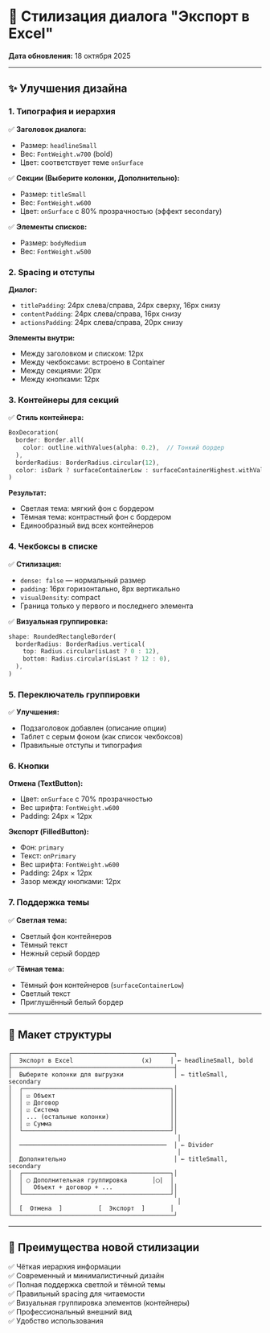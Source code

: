 # 🎨 Стилизация диалога "Экспорт в Excel"

**Дата обновления:** 18 октября 2025

---

## ✨ Улучшения дизайна

### 1. **Типография и иерархия**

✅ **Заголовок диалога:**
- Размер: `headlineSmall`
- Вес: `FontWeight.w700` (bold)
- Цвет: соответствует теме `onSurface`

✅ **Секции (Выберите колонки, Дополнительно):**
- Размер: `titleSmall`
- Вес: `FontWeight.w600`
- Цвет: `onSurface` с 80% прозрачностью (эффект secondary)

✅ **Элементы списков:**
- Размер: `bodyMedium`
- Вес: `FontWeight.w500`

### 2. **Spacing и отступы**

**Диалог:**
- `titlePadding`: 24px слева/справа, 24px сверху, 16px снизу
- `contentPadding`: 24px слева/справа, 16px снизу
- `actionsPadding`: 24px слева/справа, 20px снизу

**Элементы внутри:**
- Между заголовком и списком: 12px
- Между чекбоксами: встроено в Container
- Между секциями: 20px
- Между кнопками: 12px

### 3. **Контейнеры для секций**

✅ **Стиль контейнера:**
```dart
BoxDecoration(
  border: Border.all(
    color: outline.withValues(alpha: 0.2),  // Тонкий бордер
  ),
  borderRadius: BorderRadius.circular(12),
  color: isDark ? surfaceContainerLow : surfaceContainerHighest.withValues(alpha: 0.3),
)
```

**Результат:**
- Светлая тема: мягкий фон с бордером
- Тёмная тема: контрастный фон с бордером
- Единообразный вид всех контейнеров

### 4. **Чекбоксы в списке**

✅ **Стилизация:**
- `dense: false` — нормальный размер
- `padding`: 16px горизонтально, 8px вертикально
- `visualDensity`: compact
- Граница только у первого и последнего элемента

✅ **Визуальная группировка:**
```dart
shape: RoundedRectangleBorder(
  borderRadius: BorderRadius.vertical(
    top: Radius.circular(isLast ? 0 : 12),
    bottom: Radius.circular(isLast ? 12 : 0),
  ),
)
```

### 5. **Переключатель группировки**

✅ **Улучшения:**
- Подзаголовок добавлен (описание опции)
- Таблет с серым фоном (как список чекбоксов)
- Правильные отступы и типография

### 6. **Кнопки**

**Отмена (TextButton):**
- Цвет: `onSurface` с 70% прозрачностью
- Вес шрифта: `FontWeight.w600`
- Padding: 24px × 12px

**Экспорт (FilledButton):**
- Фон: `primary`
- Текст: `onPrimary`
- Вес шрифта: `FontWeight.w600`
- Padding: 24px × 12px
- Зазор между кнопками: 12px

### 7. **Поддержка темы**

✅ **Светлая тема:**
- Светлый фон контейнеров
- Тёмный текст
- Нежный серый бордер

✅ **Тёмная тема:**
- Тёмный фон контейнеров (`surfaceContainerLow`)
- Светлый текст
- Приглушённый белый бордер

---

## 📐 Макет структуры

```
┌─────────────────────────────────────────────┐
│  Экспорт в Excel                   (x)     │ ← headlineSmall, bold
├─────────────────────────────────────────────┤
│  Выберите колонки для выгрузки              │ ← titleSmall, secondary
│  ┌─────────────────────────────────────────┐│
│  │ ☑ Объект                                ││
│  │ ☑ Договор                               ││
│  │ ☑ Система                               ││
│  │ ... (остальные колонки)                 ││
│  │ ☑ Сумма                                 ││
│  └─────────────────────────────────────────┘│
│                                              │
│  ─────────────────────────────────────────  │ ← Divider
│                                              │
│  Дополнительно                              │ ← titleSmall, secondary
│  ┌─────────────────────────────────────────┐│
│  │ ◯ Дополнительная группировка       │◯|  │
│  │   Объект + договор + ...                ││
│  └─────────────────────────────────────────┘│
│                                              │
│  [  Отмена  ]          [  Экспорт  ]       │
└─────────────────────────────────────────────┘
```

---

## 🎯 Преимущества новой стилизации

✅ Чёткая иерархия информации  
✅ Современный и минималистичный дизайн  
✅ Полная поддержка светлой и тёмной темы  
✅ Правильный spacing для читаемости  
✅ Визуальная группировка элементов (контейнеры)  
✅ Профессиональный внешний вид  
✅ Удобство использования  

